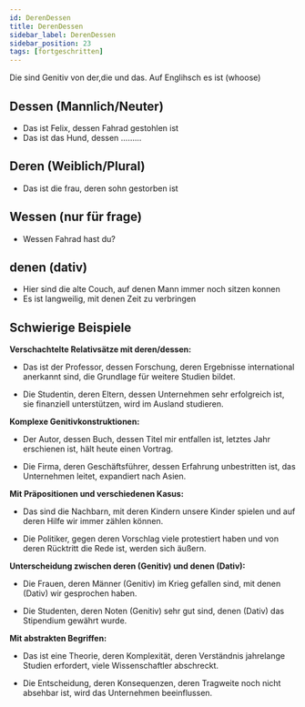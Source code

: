 ```yaml
---
id: DerenDessen
title: DerenDessen
sidebar_label: DerenDessen
sidebar_position: 23
tags: [fortgeschritten]
---
```


Die sind Genitiv von der,die und das. Auf Englihsch es ist (whoose)

## Dessen (Mannlich/Neuter)

- Das ist Felix, dessen Fahrad gestohlen ist
- Das ist das Hund, dessen .........

## Deren (Weiblich/Plural)

- Das ist die frau, deren sohn gestorben ist

## Wessen (nur für frage)

- Wessen Fahrad hast du?

## denen (dativ)

- Hier sind die alte Couch, auf denen Mann immer noch sitzen konnen
- Es ist langweilig, mit denen Zeit zu verbringen

## Schwierige Beispiele

**Verschachtelte Relativsätze mit deren/dessen:**

- Das ist der Professor, dessen Forschung, deren Ergebnisse international anerkannt sind, die Grundlage für weitere Studien bildet.

- Die Studentin, deren Eltern, dessen Unternehmen sehr erfolgreich ist, sie finanziell unterstützen, wird im Ausland studieren.

**Komplexe Genitivkonstruktionen:**

- Der Autor, dessen Buch, dessen Titel mir entfallen ist, letztes Jahr erschienen ist, hält heute einen Vortrag.

- Die Firma, deren Geschäftsführer, dessen Erfahrung unbestritten ist, das Unternehmen leitet, expandiert nach Asien.

**Mit Präpositionen und verschiedenen Kasus:**

- Das sind die Nachbarn, mit deren Kindern unsere Kinder spielen und auf deren Hilfe wir immer zählen können.

- Die Politiker, gegen deren Vorschlag viele protestiert haben und von deren Rücktritt die Rede ist, werden sich äußern.

**Unterscheidung zwischen deren (Genitiv) und denen (Dativ):**

- Die Frauen, deren Männer (Genitiv) im Krieg gefallen sind, mit denen (Dativ) wir gesprochen haben.

- Die Studenten, deren Noten (Genitiv) sehr gut sind, denen (Dativ) das Stipendium gewährt wurde.

**Mit abstrakten Begriffen:**

- Das ist eine Theorie, deren Komplexität, deren Verständnis jahrelange Studien erfordert, viele Wissenschaftler abschreckt.

- Die Entscheidung, deren Konsequenzen, deren Tragweite noch nicht absehbar ist, wird das Unternehmen beeinflussen.
